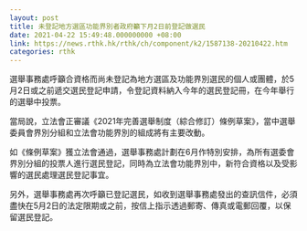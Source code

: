 ```yaml
---
layout: post
title: 未登記地方選區功能界別者政府籲下月2日前登記做選民
date: 2021-04-22 15:49:48.000000000 +08:00
link: https://news.rthk.hk/rthk/ch/component/k2/1587138-20210422.htm
categories: rthk
---
```


選舉事務處呼籲合資格而尚未登記為地方選區及功能界別選民的個人或團體，於5月2日或之前遞交選民登記申請，令登記資料納入今年的選民登記冊，在今年舉行的選舉中投票。

當局說，立法會正審議《2021年完善選舉制度（綜合修訂）條例草案》，當中選舉委員會界別分組和立法會功能界別的組成將有主要改動。

如《條例草案》獲立法會通過，選舉事務處計劃在6月作特別安排，為所有選委會界別分組的投票人進行選民登記，同時為立法會功能界別中，新符合資格以及受影響的選民處理選民登記事宜。

另外，選舉事務處再次呼籲已登記選民，如收到選舉事務處發出的查訊信件，必須盡快在5月2日的法定限期或之前，按信上指示透過郵寄、傳真或電郵回覆，以保留選民登記。
